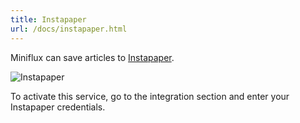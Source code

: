 ```yaml
---
title: Instapaper
url: /docs/instapaper.html
---
```


Miniflux can save articles to [Instapaper](https://www.instapaper.com/).

![Instapaper](/images/instapaper.png)

To activate this service, go to the integration section and enter your Instapaper credentials.
